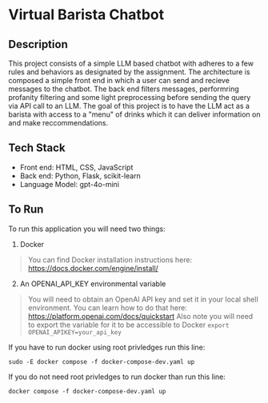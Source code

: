 # Virtual Barista Chatbot

## Description
This project consists of a simple LLM based chatbot with adheres to a few rules and behaviors as designated by the assignment. The architecture is composed a simple front end in which a user can send and recieve messages to the chatbot. The back end filters messages, performring profanity filtering and some light preprocessing before sending the query via API call to an LLM. The goal of this project is to have the LLM act as a barista with access to a "menu" of drinks which it can deliver information on and make reccommendations.

## Tech Stack
- Front end: HTML, CSS, JavaScript
- Back end: Python, Flask, scikit-learn 
- Language Model: gpt-4o-mini

## To Run
To run this application you will need two things:
1. Docker
>You can find Docker installation instructions here: https://docs.docker.com/engine/install/
2. An OPENAI_API_KEY environmental variable
>You will need to obtain an OpenAI API key and set it in your local shell environment. You can learn how to do that here: https://platform.openai.com/docs/quickstart
>Also note you will need to export the variable for it to be accessible to Docker
>```export OPENAI_APIKEY=your_api_key```

If you have to run docker using root privledges run this line:
```
sudo -E docker compose -f docker-compose-dev.yaml up
```

If you do not need root privledges to run docker than run this line:
```
docker compose -f docker-compose-dev.yaml up
```
